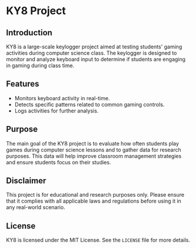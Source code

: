 # KY8 Project

## Introduction
KY8 is a large-scale keylogger project aimed at testing students' gaming activities during computer science class. The keylogger is designed to monitor and analyze keyboard input to determine if students are engaging in gaming during class time.

## Features
- Monitors keyboard activity in real-time.
- Detects specific patterns related to common gaming controls.
- Logs activities for further analysis.

## Purpose
The main goal of the KY8 project is to evaluate how often students play games during computer science lessons and to gather data for research purposes. This data will help improve classroom management strategies and ensure students focus on their studies.

## Disclaimer
This project is for educational and research purposes only. Please ensure that it complies with all applicable laws and regulations before using it in any real-world scenario.

## License
KY8 is licensed under the MIT License. See the `LICENSE` file for more details.

